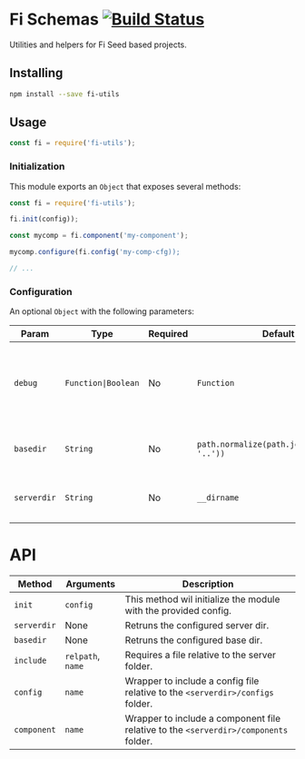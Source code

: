 # Fi Schemas [![Build Status](https://travis-ci.org/FinalDevStudio/fi-utils.svg?branch=master)](https://travis-ci.org/FinalDevStudio/fi-schemas)

Utilities and helpers for Fi Seed based projects.


## Installing

```sh
npm install --save fi-utils
```


## Usage

```js
const fi = require('fi-utils');
```


### Initialization

This module exports an `Object` that exposes several methods:

```js
const fi = require('fi-utils');

fi.init(config));

const mycomp = fi.component('my-component');

mycomp.configure(fi.config('my-comp-cfg));

// ...
```


### Configuration

An optional `Object` with the following parameters:

| Param | Type | Required | Default | Description |
| --- | --- | --- | --- | --- |
| `debug` | `Function\|Boolean` | No | `Function` | Can be a `Function` to log with or a `Boolean`. If `true` it will use `console.log`. |
| `basedir` | `String` | No | `path.normalize(path.join(__dirname, '..'))` | Absolute path to the app's base dir. |
| `serverdir` | `String` | No | `__dirname` | Absolute path to the app's server dir. |


# API

| Method | Arguments | Description |
| --- | --- | --- |
| `init` | `config` | This method wil initialize the module with the provided config. |
| `serverdir` | None | Retruns the configured server dir. |
| `basedir` | None | Retruns the configured base dir. |
| `include` | `relpath`, `name` | Requires a file relative to the server folder. |
| `config` | `name` | Wrapper to include a config file relative to the `<serverdir>/configs` folder. |
| `component` | `name` | Wrapper to include a component file relative to the `<serverdir>/components` folder. |
